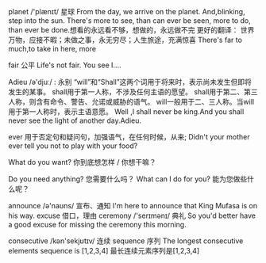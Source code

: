 planet  /'plænɪt/ 星球
From the day, we arrive on the planet.
And,blinking, step into the sun.
There's more to see, than can ever be seen, more to do, than ever be done.想看的永远看不够，想做的，永远做不完
更好的翻译：
世界万物，应接不暇；未做之事，永无穷尽；人生旅途，充满惊喜
There's far to much,to take in here, more

fair 公平
Life's not fair.
You see I....

Adieu /ə'djuː/ : 永别
“will”和“Shall”这两个词用于将来时，表示尚未发生但即将发生的某事。
shall用于第一人称，不涉及任何主语的愿望。
shall用于第二、第三人称，则含有命令、警告、允诺或威胁的语气。
will一般用于二、三人称。当will用于第一人称时，表示主语意愿。
Well ,I shall never be king.And you shall never see the light of another day.Adieu.

ever 用于否定句和疑问句，加强语气，在任何时候，从来;
Didn't your mother ever tell you not to play with your food?

What do you want?
你到底想怎样 / 你想干嘛？

Do you need anything?
您需要什么吗？
What can I do for you?
能为您做些什么呢？

announce /ə'naʊns/ 宣布、通知
I'm here to announce that King Mufasa is on his way.
excuse 借口，理由
ceremony /'serɪmənɪ/ 典礼
So you'd better have a good excuse for missing the ceremony this morning.

consecutive /kən'sekjʊtɪv/ 连续
sequence 序列
The longest consecutive elements sequence is [1,2,3,4]
最长连续元素序列是[1,2,3,4]
